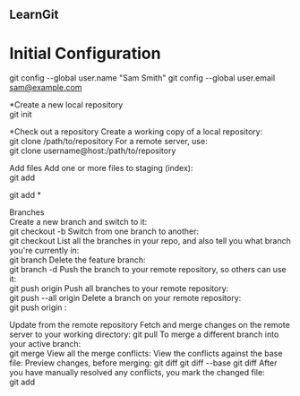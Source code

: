 ## LearnGit


# Initial Configuration

git config --global user.name "Sam Smith"
git config --global user.email sam@example.com

*Create a new local repository	 	
git init

*Check out a repository	Create a working copy of a local repository:	
git clone /path/to/repository
For a remote server, use:	
git clone username@host:/path/to/repository


Add files	Add one or more files to staging (index):	
git add <filename>

git add *

Branches	
Create a new branch and switch to it:	
git checkout -b <branchname>
Switch from one branch to another:	
git checkout <branchname>
List all the branches in your repo, and also tell you what branch you're currently in:	
git branch
Delete the feature branch:	
git branch -d <branchname>
Push the branch to your remote repository, so others can use it:	
git push origin <branchname>
Push all branches to your remote repository:	
git push --all origin
Delete a branch on your remote repository:	
git push origin :<branchname>



Update from the remote repository	Fetch and merge changes on the remote server to your working directory:	git pull
To merge a different branch into your active branch:	
git merge <branchname>
View all the merge conflicts:
View the conflicts against the base file:
Preview changes, before merging:
git diff
git diff --base <filename>
git diff <sourcebranch> <targetbranch>
After you have manually resolved any conflicts, you mark the changed file:	
git add <filename>
